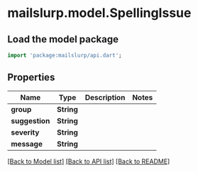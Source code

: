 # mailslurp.model.SpellingIssue

## Load the model package
```dart
import 'package:mailslurp/api.dart';
```

## Properties
Name | Type | Description | Notes
------------ | ------------- | ------------- | -------------
**group** | **String** |  | 
**suggestion** | **String** |  | 
**severity** | **String** |  | 
**message** | **String** |  | 

[[Back to Model list]](../README#documentation-for-models) [[Back to API list]](../README#documentation-for-api-endpoints) [[Back to README]](../README)


